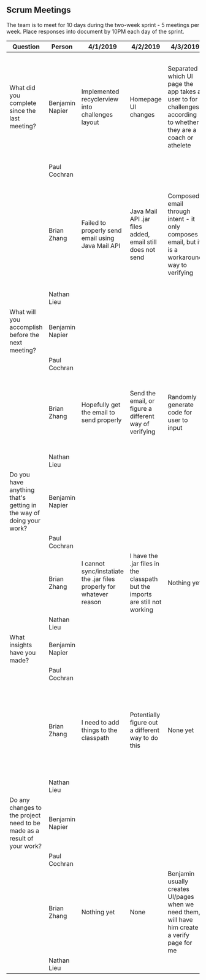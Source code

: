## Scrum Meetings
The team is to meet for 10 days during the two-week sprint - 5 meetings per week. Place responses into document by 10PM each day of the sprint.

Question    |          Person                                             | 4/1/2019 | 4/2/2019 | 4/3/2019 | 4/4/2019 | 4/5/2019 | 4/8/2019 | 4/9/2019 | 4/10/2019 | 4/11/2019 | 4/12/2019 |
------------|---------------------------------------------------------------------|-----|-----|-----|-----|-----|-----|-----|----|-----|-----|                                                              
| What did you complete since the last meeting? | Benjamin Napier | Implemented recyclerview into challenges layout | Homepage UI changes | Separated which UI page the app takes a user to for challenges according to whether they are a coach or athelete | Added verification activity UI | UI changes in settings, profile setup, and verify | Added create teams UI and separated the UI for teams and create teams between coaches and atheletes | Added clout score to HomePage and for use in leaderboard | Fixed app crashes caused by verify and challenges activities | Added difficulty and length of challenge to challenge views | Added nested scrollview to HomePage to display active challenges and progress |
|            | Paul Cochran |   
|            | Brian Zhang |   Failed to properly send email using Java Mail API | Java Mail API .jar files added, email still does not send | Composed email through intent - it only composes email, but it is a workaround way to verifying | Verifying email works but is definitely not perfect. I started talking to Nathan about how to structure teams | Started creating teams collection | Made it so that players can be added | The create teams now has some form of error handling | Used query to get data from athletes | Cleaned up some code from previous sections and worked on documentation | Finished documentation
|            | Nathan Lieu |
| What will you accomplish before the next meeting? | Benjamin Napier | 
|            | Paul Cochran |   
|            | Brian Zhang |   Hopefully get the email to send properly | Send the email, or figure a different way of verifying | Randomly generate code for user to input | Start creating teams from coaches | Have it so the coach can properly add athletes to the team | Error handle the coach adding athletes | Make it so the teams is connected to other parts of the program - The leaderboard depends on team | There are pieces of code that need to be reformatted to fit in with how we currently do things | Work on some of the documentation and help the others when needed | Finish documentation
|            | Nathan Lieu |
| Do you have anything that's getting in the way of doing your work? | Benjamin Napier | 
|            | Paul Cochran |   
|            | Brian Zhang |   I cannot sync/instatiate the .jar files properly for whatever reason | I have the .jar files in the classpath but the imports are still not working | Nothing yet | None | Not sure on how to add the specific amount of athletes to a team | Don't know how to link athletes with teams | Don't know how to verify an athlete is an actual athelete | Need to learn query stuff | None | Nothing
|            | Nathan Lieu |
| What insights have you made? | Benjamin Napier | 
|            | Paul Cochran |   
|            | Brian Zhang |   I need to add things to the classpath | Potentially figure out a different way to do this | None yet | It is not the most secure verifying but it works | We should work together to determine how to format db could run into problems later | The way it set up currently, create teams cannot verify | None | Queries are very important for all of the remaining stuff we need to do | None | None
|            | Nathan Lieu |
| Do any changes to the project need to be made as a result of your work? | Benjamin Napier | 
|            | Paul Cochran |   
|            | Brian Zhang |   Nothing yet | None | Benjamin usually creates UI/pages when we need them, will have him create a verify page for me | The database could potentially need a bool value for if they are verified or not | None | Nothing yet | Paul needs information from the teams to create leaderboard properly | Nothing | Nope | No
|            | Nathan Lieu |

